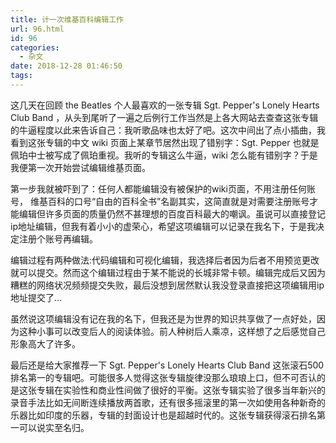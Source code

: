 ```yaml
---
title: 计一次维基百科编辑工作
url: 96.html
id: 96
categories:
  - 杂文
date: 2018-12-28 01:46:50
tags:
---
```

这几天在回顾 the Beatles 个人最喜欢的一张专辑 Sgt. Pepper's Lonely Hearts Club Band  ，从头到尾听了一遍之后例行工作当然是上各大网站去查查这张专辑的牛逼程度以此来告诉自己：我听歌品味也太好了吧。这次中间出了点小插曲，我看到这张专辑的中文 wiki 页面上某章节居然出现了错别字：Sgt. Pepper 也就是佩珀中士被写成了佩珀重视。我听的专辑这么牛逼，wiki 怎么能有错别字？于是我便第一次开始尝试编辑维基页面。

第一步我就被吓到了：任何人都能编辑没有被保护的wiki页面，不用注册任何账号， 维基百科的口号“自由的百科全书”名副其实，这简直就是对需要注册账号才能编辑但许多页面的质量仍然不甚理想的百度百科最大的嘲讽。虽说可以直接登记ip地址编辑，但我有着小小的虚荣心，希望这项编辑可以记录在我名下，于是我决定注册个账号再编辑。

编辑过程有两种做法:代码编辑和可视化编辑，我选择后者因为后者不用预览更改就可以提交。然而这个编辑过程由于某不能说的长城非常卡顿。编辑完成后又因为糟糕的网络状况频频提交失败，最后没想到居然默认我没登录直接把这项编辑用ip地址提交了...

虽然说这项编辑没有记在我的名下，但我还是为世界的知识共享做了一点好处，因为这种小事可以改变后人的阅读体验。前人种树后人乘凉，这样想了之后感觉自己形象高大了许多。

最后还是给大家推荐一下 Sgt. Pepper's Lonely Hearts Club Band 这张滚石500排名第一的专辑吧。可能很多人觉得这张专辑旋律没那么琅琅上口，但不可否认的是这张专辑在实验性和商业性间做了很好的平衡。这张专辑实验了很多当年新兴的录音手法比如无间断连续播放两首歌，还有很多摇滚里的第一次如使用各种新奇的乐器比如印度的乐器，专辑的封面设计也是超越时代的。这张专辑获得滚石排名第一可以说实至名归。